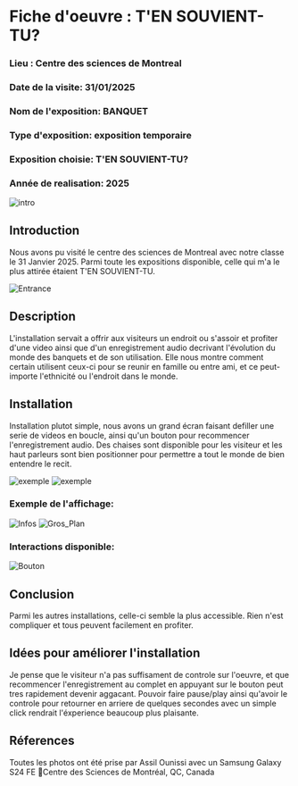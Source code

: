# Fiche d'oeuvre : T'EN SOUVIENT-TU?
### Lieu : Centre des sciences de Montreal 
### Date de la visite: 31/01/2025 
### Nom de l'exposition: BANQUET 
### Type d'exposition: exposition temporaire 
### Exposition choisie: T'EN SOUVIENT-TU? 
### Année de realisation: 2025 

![intro](.//Medias/Debut.jpg)

## Introduction
Nous avons pu visité le centre des sciences de Montreal avec notre classe le 31 Janvier 2025. Parmi toute les expositions disponible, celle qui m'a le plus attirée étaient T'EN SOUVIENT-TU.

![Entrance](.//Medias/Paneau_Intro.jpg)

## Description
L'installation servait a offrir aux visiteurs un endroit ou s'assoir et profiter d'une video ainsi que d'un enregistrement audio decrivant l'évolution du monde des banquets et de son utilisation. Elle nous montre comment certain utilisent ceux-ci pour se reunir en famille ou entre ami, et ce peut-importe l'ethnicité ou l'endroit dans le monde. 

## Installation
Installation plutot simple, nous avons un grand écran faisant defiller une serie de videos en boucle, ainsi qu'un bouton pour recommencer l'enregistrement audio. Des chaises sont disponible pour les visiteur et les haut parleurs sont bien positionner pour permettre a tout le monde de bien entendre le recit.

![exemple](.//Medias/Speaker_1.jpg)
![exemple](.//Medias/vue_Complet_Gauche.jpg)

### Exemple de l'affichage:
![Infos](.//Medias/Fiche.jpg)
![Gros_Plan](.//Medias/Vu_Interieur.jpg)

### Interactions disponible:
![Bouton](.//Medias/Boutons.jpg)

## Conclusion

Parmi les autres installations, celle-ci semble la plus accessible. Rien n'est compliquer et tous peuvent facilement en profiter.

## Idées pour améliorer l'installation

Je pense que le visiteur n'a pas suffisament de controle sur l'oeuvre, et que recommencer l'enregistrement au complet en appuyant sur le bouton peut tres rapidement devenir aggacant. 
Pouvoir faire pause/play ainsi qu'avoir le controle pour retourner en arriere de quelques secondes avec un simple click rendrait l'éxperience beaucoup plus plaisante.

## Réferences
Toutes les photos ont été prise par Assil Ounissi avec un Samsung Galaxy S24 FE
📍Centre des Sciences de Montréal, QC, Canada
